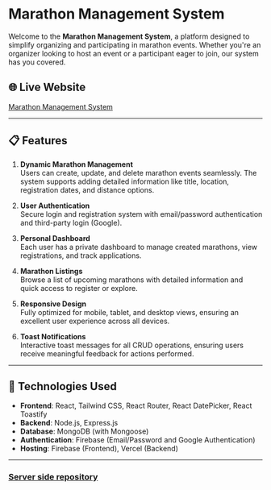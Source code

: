 # Marathon Management System

Welcome to the **Marathon Management System**, a platform designed to simplify organizing and participating in marathon events. Whether you're an organizer looking to host an event or a participant eager to join, our system has you covered.

## 🌐 Live Website
[Marathon Management System](https://marathon-management-4f202.web.app/)

---

## 📋 Features
1. **Dynamic Marathon Management**  
   Users can create, update, and delete marathon events seamlessly. The system supports adding detailed information like title, location, registration dates, and distance options.

2. **User Authentication**  
   Secure login and registration system with email/password authentication and third-party login (Google).

3. **Personal Dashboard**  
   Each user has a private dashboard to manage created marathons, view registrations, and track applications.

4. **Marathon Listings**  
   Browse a list of upcoming marathons with detailed information and quick access to register or explore.

5. **Responsive Design**  
   Fully optimized for mobile, tablet, and desktop views, ensuring an excellent user experience across all devices.

6. **Toast Notifications**  
   Interactive toast messages for all CRUD operations, ensuring users receive meaningful feedback for actions performed.

---

## 🚀 Technologies Used
- **Frontend**: React, Tailwind CSS, React Router, React DatePicker, React Toastify
- **Backend**: Node.js, Express.js
- **Database**: MongoDB (with Mongoose)
- **Authentication**: Firebase (Email/Password and Google Authentication)
- **Hosting**: Firebase (Frontend), Vercel (Backend)

---
### [Server side repository](https://github.com/Rasadul-Islam/marathon-management-server.git)
